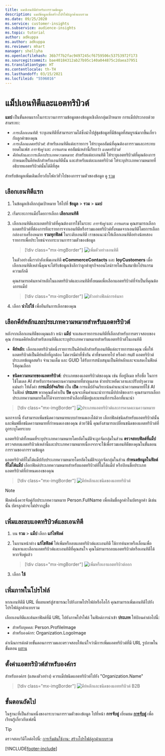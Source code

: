 ```yaml
---
title: แมปเอนทิตีสำหรับการรวมข้อมูล
description: แมปข้อมูลเพื่อสร้างโปรไฟล์ลูกค้าแบบรวม
ms.date: 09/25/2020
ms.service: customer-insights
ms.subservice: audience-insights
ms.topic: tutorial
author: adkuppa
ms.author: adkuppa
ms.reviewer: mhart
manager: shellyha
ms.openlocfilehash: 36b7f7b2fac9497245cf6759506c53753972f173
ms.sourcegitcommit: bae40184312ab27b95c140a044875c2daea37951
ms.translationtype: HT
ms.contentlocale: th-TH
ms.lasthandoff: 03/15/2021
ms.locfileid: "5596016"
---
```

# <a name="map-entities-and-attributes"></a>แม็ปเอนทิตีและแอตทริบิวต์

**แมป** เป็นขั้นตอนแรกในกระบวนการรวมข้อมูลของข้อมูลเชิงลึกกลุ่มเป้าหมาย การแม็ปประกอบด้วยสามระยะ:

- *การเลือกเอนทิตี*: ระบุเอนทิตีที่สามารถรวมได้ซึ่งนำไปสู่ชุดข้อมูลที่มีข้อมูลที่สมบูรณ์มากขึ้นเกี่ยวกับลูกค้าของคุณ
- *การเลือกแอตทริบิวต์*: สำหรับเอนทิตีแต่ละรายการ ให้ระบุคอลัมน์ที่คุณต้องการรวมและกระทบยอดในเฟส *การจับคู่* และ *การผสาน* คอลัมน์เหล่านี้เรียกว่า *แอตทริบิวต์*
- *คีย์หลักและการเลือกประเภทความหมาย*: สำหรับแต่ละเอนทิตี ให้ระบุแอตทริบิวต์ที่คุณต้องการกำหนดเป็นคีย์หลักสำหรับเอนทิตีนั้น และสำหรับแต่ละแอตทริบิวต์ ให้ระบุประเภทความหมายที่อธิบายแอตทริบิวต์นั้นได้ดีที่สุด

สำหรับข้อมูลเพิ่มเติมเกี่ยวกับโฟลว์ทั่วไปของการรวมตัวของข้อมูล ดู [รวม](data-unification.md)

## <a name="select-the-first-entities"></a>เลือกเอนทิตีแรก

1. ในข้อมูลเชิงลึกกลุ่มเป้าหมาย ให้ไปที่ **ข้อมูล** > **รวม** > **แมป**

2. เริ่มระยะการแม็ปโดยการเลือก **เลือกเอนทิตี**

3. เลือกเอนทิตีและแอตทริบิวต์ที่คุณต้องการใช้ในระยะ *การจับคู่* และ *การผสาน* คุณสามารถเลือกแอตทริบิวต์ที่ต้องการทีละรายการจากเอนทิตีหรือรวมแอตทริบิวต์ทั้งหมดจากเอนทิตีโดยการเลือกกล่องกาเครื่องหมาย **รวมทุกฟิลด์** ในระดับเอนทิตี เราขอแนะนำให้เลือกเอนทิตีอย่างน้อยสองรายการเพื่อประโยชน์จากกระบวนการรวมตัวของข้อมูล

   > [!div class="mx-imgBorder"]
   > ![เพิ่มตัวอย่างเอนทิตี](media/data-manager-configure-map-add-entities-example.png "เพิ่มตัวอย่างเอนทิตี")

   ในตัวอย่างนี้เรากำลังเพิ่มเอนทิตี **eCommerceContacts** และ **loyCustomers** เมื่อเลือกเอนทิตีเหล่านี้คุณจะได้รับข้อมูลเชิงลึกว่าลูกค้าธุรกิจออนไลน์รายใดเป็นสมาชิกโปรแกรมความภักดี
   
   คุณสามารถค้นหาคำหลักในแอตทริบิวต์และเอนทิตีทั้งหมดเพื่อเลือกแอตทริบิวต์ที่จำเป็นที่คุณต้องการแม็ป
   
     > [!div class="mx-imgBorder"]
   > ![ตัวอย่างฟิลด์การค้นหา](media/data-manager-configure-map-search-fields-example.png "ตัวอย่างฟิลด์การค้นหา")

4. เลือก **นำไปใช้** เพื่อยืนยันการเลือกของคุณ

## <a name="select-primary-key-and-semantic-type-for-attributes"></a>เลือกคีย์หลักและประเภทความหมายสำหรับแอตทริบิวต์

หลังจากเลือกเอนทิตีของคุณแล้ว หน้า **แม็ป** จะแสดงรายการเอนทิตีที่เลือกสำหรับการตรวจสอบของคุณ กำหนดคีย์หลักสำหรับเอนทิตีและระบุประเภทความหมายสำหรับแอตทริบิวต์ในเอนทิตี

- **คีย์หลัก**: เลือกแอตทริบิวต์หนึ่งรายการเป็นคีย์หลักสำหรับเอนทิตีแต่ละรายการของคุณ เพื่อให้แอตทริบิวต์เป็นคีย์หลักที่ถูกต้อง ไม่ควรมีค่าที่ซ้ำกัน ค่าที่ขาดหายไป หรือค่า null แอตทริบิวต์ประเภทข้อมูลสตริง จำนวนเต็ม และ GUID ได้รับการสนับสนุนเป็นคีย์หลักและจะแสดงในฟิลด์ให้คุณเลือก

- **ชนิดความหมายของแอตทริบิวต์**: ประเภทของแอตทริบิวต์ของคุณ เช่น ที่อยู่อีเมล หรือชื่อ ในการใช้โมเดล AI สำหรับการคาดคะเนความหมายที่ชาญฉลาด ช่วยประหยัดเวลาและปรับปรุงความแม่นยำ ให้ตั้งค่า **การแม็ปอัจฉริยะ** เป็น **เปิด** การแม็ปอัจฉริยะเน้นคำแนะนำความหมายที่ใช้ AI ในฟิลด์ **ประเภท** หากคุณตั้งค่าเป็น **ปิด** คุณจะเห็นคำแนะนำการแม็ปปกติของเรา คุณสามารถเลือกประเภทความหมายใดก็ได้จากรายการตัวเลือกที่มีอยู่และแทนที่การเลือกที่แนะนำ

> [!div class="mx-imgBorder"]
> ![ประเภทแอตทริบิวต์และการคาดคะเนความหมาย](media/data-manager-configure-map-add-attributes-semantic-prediction.png "ประเภทแอตทริบิวต์และการคาดคะเนความหมาย")

นอกจากนี้ ยังสามารถเพิ่มชนิดความหมายแบบกำหนดเองได้ด้วย เลือกฟิลด์ชนิดสำหรับแอตทริบิวต์นั้น และพิมพ์ชื่อชนิดความหมายที่กำหนดเองของคุณ ด้วยวิธีนี้ คุณยังสามารถเปลี่ยนชนิดของแอตทริบิวต์ที่ถูกระบุโดยระบบ

แอตทริบิวต์ทั้งหมดที่ระบุประเภทความหมายโดยอัตโนมัติจะถูกจัดกลุ่มในส่วน **ตรวจสอบฟิลด์ที่แม็ป** ตรวจสอบแอตทริบิวต์เหล่านี้และประเภทความหมายเนื่องจากจะใช้เพื่อรวมเอนทิตีของคุณในขั้นตอนการรวมของการรวมข้อมูล

แอตทริบิวต์ที่ไม่ได้แม็ปกับประเภทความหมายโดยอัตโนมัติจะถูกจัดกลุ่มในส่วน **กำหนดข้อมูลในฟิลด์ที่ไม่ได้แม็ป** เลือกฟิลด์ประเภทความหมายสำหรับแอตทริบิวต์ที่ไม่ได้แม็ป หรือป้อนชื่อประเภทแอตทริบิวต์ที่กำหนดเองของคุณ

> [!div class="mx-imgBorder"]
> ![คีย์หลักและชนิดของแอททริบิวต์](media/data-manager-configure-map-add-attributes.png "คีย์หลักและชนิดของแอททริบิวต์")

> [!NOTE]
> ฟิลด์หนึ่งควรจับคู่กับประเภทความหมาย Person.FullName เพื่อเติมชื่อลูกค้าในบัตรลูกค้า มิเช่นนั้น บัตรลูกค้าจะไม่ปรากฏชื่อ 

## <a name="add-and-remove-attributes-and-entities"></a>เพิ่มและลบแอตทริบิวต์และเอนทิตี

1. บน **รวม** > **แม็ป** เลือก **แก้ไขฟิลด์**

2. ในบานหน้าต่าง **แก้ไขฟิลด์** ให้เพิ่มหรือลบแอตทริบิวต์และเอนทิตี ใช้การค้นหาหรือเลื่อนเพื่อค้นหาและเลือกแอตทริบิวต์และเอนทิตีที่คุณสนใจ คุณไม่สามารถลบแอตทริบิวต์หรือเอนทิตีได้หากจับคู่แล้ว

   > [!div class="mx-imgBorder"]
   > ![เพิ่มหรือเอาแอตทริบิวต์ออก](media/configure-data-map-edit.png "เพิ่มหรือเอาแอตทริบิวต์ออก")

3. เลือก **ใช้**

## <a name="add-images-to-profiles"></a>เพิ่มภาพในโปรไฟล์

หากเอนทิตีมี URL ที่เผยแพร่สู่สาธารณะไปยังภาพโปรไฟล์หรือโลโก้ คุณสามารถเพิ่มเอนทิตีไปยังโปรไฟล์ลูกค้าแบบรวม

เลือกเอนทิตีและค้นหาฟิลด์ที่มี URL ไปยังภาพโปรไฟล์ ในฟิลด์การนำเข้า **ประเภท** ให้ป้อนค่าต่อไปนี้: 
- สำหรับบุคคล: Person.ProfileImage
- สำหรับองค์กร: Organization.LogoImage

ดำเนินการต่อด้วยขั้นตอนการรวมและตรวจสอบให้แน่ใจว่ามีการเพิ่มแอตทริบิวต์ที่มี URL รูปภาพในขั้นตอน [ผสาน](merge-entities.md)

## <a name="set-attributes-for-organizations"></a>ตั้งค่าแอตทริบิวต์สำหรับองค์กร

สำหรับองค์กร (แสดงตัวอย่าง) ควรแม็ปชนิดแอตทริบิวต์ไปยัง "Organization.Name"
> [!div class="mx-imgBorder"]
> ![คีย์หลักและชนิดของแอททริบิวต์ B2B](media/configure-data-map-edit-b2b.png "คีย์หลักและชนิดของแอททริบิวต์ B2B")

## <a name="next-step"></a>ขั้นตอนถัดไป

ในฐานะที่เป็นส่วนหนึ่งของกระบวนการรวมตัวของข้อมูล ไปที่หน้า **การจับคู่** เยี่ยมชม [**การจับคู่**](match-entities.md) เพื่อเรียนรู้เกี่ยวกับเฟสนี้

> [!TIP]
> ตรวจสอบวิดีโอต่อไปนี้: [การเริ่มต้นใช้งาน: สร้างโปรไฟล์ลูกค้าแบบรวม](https://youtu.be/oBfGEhucAxs)


[!INCLUDE[footer-include](../includes/footer-banner.md)]